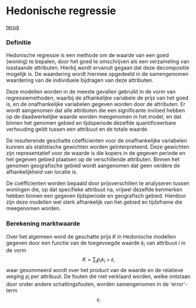 
# Hedonische regressie

[terug](model_list.md)

 ### Definitie

Hedonische regressie is een methode om de waarde van een goed (woning) te bepalen, door het goed te omschrijven als een verzameling van losstaande attributen. Hierbij wordt ervanuit gegaan dat deze decompositie mogelijk is. De waardering wordt hiermee opgedeeld in de samengenomen waardering van de individuele bijdragen van deze attributen.

Deze modellen worden in de meeste gevallen gebruikt in de vorm van regressiemethoden, waarbij de afhankelijke variabele de prijs van het goed is, en de onafhankelijke variabelen gegeven worden door de attributen. Er wordt aangenomen dat alle attributen die een significante invloed hebben op de daadwerkelijke waarde worden meegenomen in het model, en dat binnen het genomen gebied en tijdsperiode dezelfde quantificeerbare verhouding geldt tussen een attribuut en de totale waarde.

De resulterende geschatte cöefficienten voor de onafhankelijke variabelen kunnen als statistische gewichten worden geïnterpreteerd. Deze gewichten zijn representatief voor de waarde is die kopers in de gegeven periode en het gegeven gebied plaatsen op de verschillende attributen. Binnen het genomen geografische gebied wordt aangenomen dat geen verdere de afhankelijkheid van locatie is.

De coëfficienten worden bepaald door prijsverschillen te analyseren tussen woningen die, op dat specifieke attribuut na, vrijwel dezelfde kenmerken hebben binnen een gegeven tijdsperiode en geografisch gebied. Hierdoor zijn deze modellen wel sterk afhankelijk van het gebied en tijdsframe die meegenomen worden.

 ### Berekening marktwaarde

Over het algemeen word de geschatte prijs *K* in Hedonische modellen gegeven door een functie van de toegevoegde waarde *k<sub>i</sub>* van attribuut *i* in de vorm
$$
K=\sum_ip_ik_i+\varepsilon,
$$
waar gesommeerd wordt over het product van de waarde en de relatieve weging *p<sub>i</sub>* per attribuut. De fouten die niet verklaard worden, welke ontstaan door onder andere schattingsfouten, worden samengenomen in de 'error'-term
$$
\varepsilon.
$$